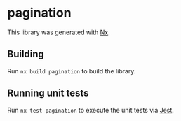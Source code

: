 # pagination

This library was generated with [Nx](https://nx.dev).

## Building

Run `nx build pagination` to build the library.

## Running unit tests

Run `nx test pagination` to execute the unit tests via [Jest](https://jestjs.io).
